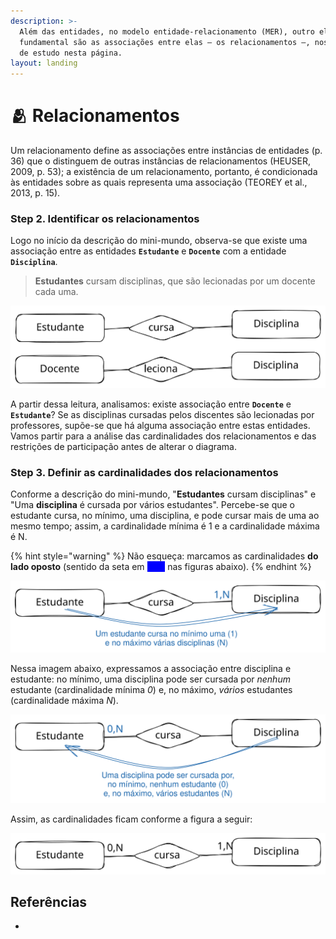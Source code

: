 ```yaml
---
description: >-
  Além das entidades, no modelo entidade-relacionamento (MER), outro elemento
  fundamental são as associações entre elas – os relacionamentos –, nosso objeto
  de estudo nesta página.
layout: landing
---
```


# 🫂 Relacionamentos

Um relacionamento define as associações entre instâncias de entidades (p. 36) que o distinguem de outras instâncias de relacionamentos (HEUSER, 2009, p. 53); a existência de um relacionamento, portanto, é condicionada às entidades sobre as quais representa uma associação (TEOREY et al., 2013, p. 15).

### Step 2. Identificar os relacionamentos

Logo no início da descrição do mini-mundo, observa-se que existe uma associação entre as entidades **`Estudante`** e **`Docente`** com a entidade **`Disciplina`**.

> **Estudantes** cursam disciplinas, que são lecionadas por um docente cada uma.

<img src="../../.gitbook/assets/file.excalidraw (3) (1) (1).svg" alt="" class="gitbook-drawing">

A partir dessa leitura, analisamos: existe associação entre **`Docente`** e **`Estudante`**? Se as disciplinas cursadas pelos discentes são lecionadas por professores, supõe-se que há alguma associação entre estas entidades. Vamos partir para a análise das cardinalidades dos relacionamentos e das restrições de participação antes de alterar o diagrama.

### Step 3. Definir as cardinalidades dos relacionamentos

Conforme a descrição do mini-mundo, "**Estudantes** cursam disciplinas" e "Uma **disciplina** é cursada por vários estudantes". Percebe-se que o estudante cursa, no mínimo, uma disciplina, e pode cursar mais de uma ao mesmo tempo; assim, a cardinalidade mínima é 1 e a cardinalidade máxima é N.

{% hint style="warning" %}
Não esqueça: marcamos as cardinalidades **do lado oposto** (sentido da seta em <mark style="color:blue;background-color:blue;">**azul**</mark> nas figuras abaixo).
{% endhint %}

<img src="../../.gitbook/assets/file.excalidraw (4) (1) (1) (1).svg" alt="" class="gitbook-drawing">

Nessa imagem abaixo, expressamos a associação entre disciplina e estudante: no mínimo, uma disciplina pode ser cursada por _nenhum_ estudante (cardinalidade mínima _0_) e, no máximo, _vários_ estudantes (cardinalidade máxima _N_).

<img src="../../.gitbook/assets/file.excalidraw (5) (1) (1).svg" alt="" class="gitbook-drawing">

Assim, as cardinalidades ficam conforme a figura a seguir:

<img src="../../.gitbook/assets/file.excalidraw (3) (2).svg" alt="" class="gitbook-drawing">

## Referências

*
